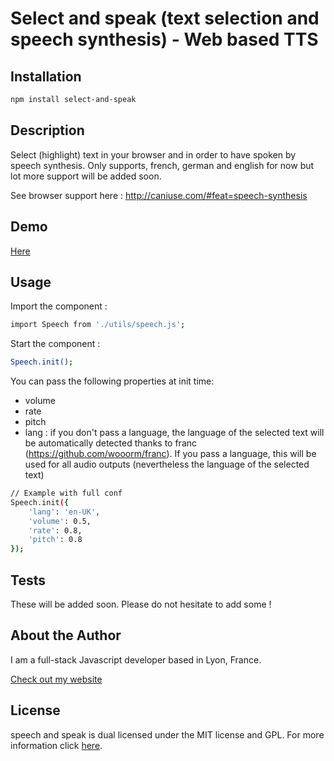 Select and speak (text selection and speech synthesis) - Web based TTS
===

## Installation

```bash
npm install select-and-speak
```

## Description

Select (highlight) text in your browser and in order to have spoken by speech synthesis.
Only supports, french, german and english for now but lot more support will be added soon.

See browser support here : http://caniuse.com/#feat=speech-synthesis

## Demo

[Here](http://experiments.thomschell.com/select-and-speak/demo/dist)

## Usage

Import the component :

```bash
import Speech from './utils/speech.js';
```

Start the component :
```bash
Speech.init();
```

You can pass the following properties at init time:
- volume
- rate
- pitch
- lang : if you don't pass a language, the language of the selected text will be automatically detected thanks to franc (https://github.com/wooorm/franc). If you pass a language, this will be used for all audio outputs (nevertheless the language of the selected text)

```bash
// Example with full conf
Speech.init({
    'lang': 'en-UK',
    'volume': 0.5,
    'rate': 0.8,
    'pitch': 0.8
});
```

## Tests

These will be added soon. Please do not hesitate to add some !

## About the Author

I am a full-stack Javascript developer based in Lyon, France.

[Check out my website](http://www.thomschell.com)

## License

speech and speak is dual licensed under the MIT license and GPL.
For more information click [here](https://opensource.org/licenses/MIT).
